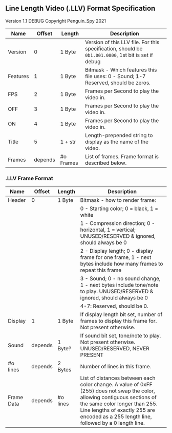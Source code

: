 ## Line Length Video (.LLV) Format Specification
Version 1.1 DEBUG
Copyright Penguin_Spy 2021

|   Name   |  Offset  |  Length  |  Description
|----------|----------|----------|--------------
|  Version |     0    |  1 Byte  | Version of this LLV file. For this specification, should be `0b1.001.0000`, 1st bit is set if debug
| Features |     1    |  1 Byte  | Bitmask - Which features this file uses: 0 - Sound; 1-7 Reserved, should be zeros.
|    FPS   |     2    |  1 Byte  | Frames per Second to play the video in.
|    OFF   |     3    |  1 Byte  | Frames per Second to play the video in.
|    ON    |     4    |  1 Byte  | Frames per Second to play the video in.
|   Title  |     5    |  1 + str | Length-prepended string to display as the name of the video.
|  Frames  |  depends | #o Frames| List of frames. Frame format is described below.

### .LLV Frame Format
|   Name   |  Offset  |  Length  |  Description
|----------|----------|----------|--------------
|  Header  |     0    |  1 Byte  | Bitmask - how to render frame:
|          |          |          |  0 - Starting color; 0 = black, 1 = white
|          |          |          |  1 - Compression direction; 0 - horizontal, 1 = vertical; UNUSED/RESERVED & ignored, should always be 0
|          |          |          |  2 - Display length; 0 - display frame for one frame, 1 - next bytes include how many frames to repeat this frame
|          |          |          |  3 - Sound; 0 - no sound change, 1 - next bytes include tone/note to play. UNUSED/RESERVED & ignored, should always be 0
|          |          |          |  4-7: Reserved, should be 0.
|  Display |     1    |  1 Byte  | If display length bit set, number of frames to display this frame for. Not present otherwise.
|   Sound  |  depends |  1 Byte? | If sound bit set, tone/note to play. Not present otherwise. UNUSED/RESERVED, NEVER PRESENT
| #o lines |  depends |  2 Bytes | Number of lines in this frame.
|Frame Data|  depends | #o lines | List of distances between each color change. A value of 0xFF (255) does not swap the color, allowing contiguous sections of the same color longer than 255. Line lengths of exactly 255 are encoded as a 255 length line, followed by a 0 length line.
